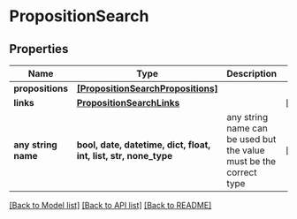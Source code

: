 # PropositionSearch


## Properties
Name | Type | Description | Notes
------------ | ------------- | ------------- | -------------
**propositions** | [**[PropositionSearchPropositions]**](PropositionSearchPropositions.md) |  | 
**links** | [**PropositionSearchLinks**](PropositionSearchLinks.md) |  | [optional] 
**any string name** | **bool, date, datetime, dict, float, int, list, str, none_type** | any string name can be used but the value must be the correct type | [optional]

[[Back to Model list]](../README.md#documentation-for-models) [[Back to API list]](../README.md#documentation-for-api-endpoints) [[Back to README]](../README.md)



